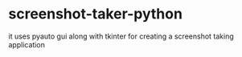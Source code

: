 # screenshot-taker-python
 it uses pyauto gui along with tkinter for creating a  screenshot taking application
